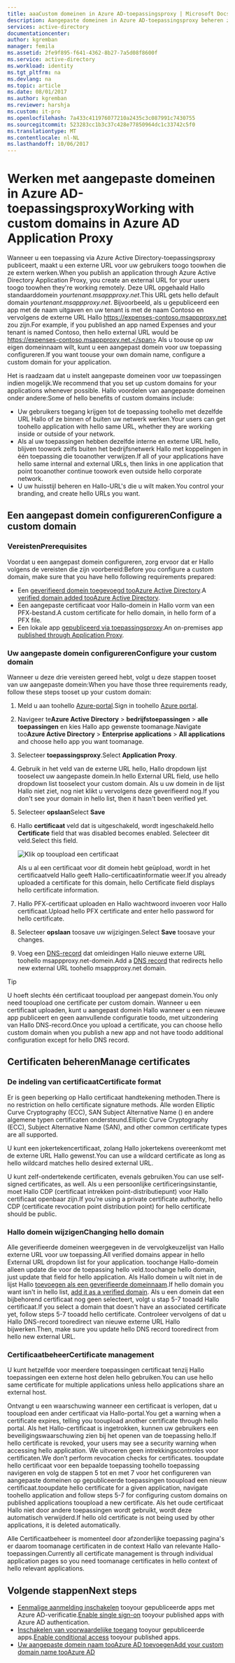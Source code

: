 ```yaml
---
title: aaaCustom domeinen in Azure AD-toepassingsproxy | Microsoft Docs
description: Aangepaste domeinen in Azure AD-toepassingsproxy beheren zodat die Hallo-URL voor Hallo app is dezelfde Hallo ongeacht waar uw gebruikers toegang toe.
services: active-directory
documentationcenter: 
author: kgremban
manager: femila
ms.assetid: 2fe9f895-f641-4362-8b27-7a5d08f8600f
ms.service: active-directory
ms.workload: identity
ms.tgt_pltfrm: na
ms.devlang: na
ms.topic: article
ms.date: 08/01/2017
ms.author: kgremban
ms.reviewer: harshja
ms.custom: it-pro
ms.openlocfilehash: 7a433c411976077210a2435c3c087991c7430755
ms.sourcegitcommit: 523283cc1b3c37c428e77850964dc1c33742c5f0
ms.translationtype: MT
ms.contentlocale: nl-NL
ms.lasthandoff: 10/06/2017
---
```

# <a name="working-with-custom-domains-in-azure-ad-application-proxy"></a><span data-ttu-id="df1ee-103">Werken met aangepaste domeinen in Azure AD-toepassingsproxy</span><span class="sxs-lookup"><span data-stu-id="df1ee-103">Working with custom domains in Azure AD Application Proxy</span></span>

<span data-ttu-id="df1ee-104">Wanneer u een toepassing via Azure Active Directory-toepassingsproxy publiceert, maakt u een externe URL voor uw gebruikers toogo toowhen die ze extern werken.</span><span class="sxs-lookup"><span data-stu-id="df1ee-104">When you publish an application through Azure Active Directory Application Proxy, you create an external URL for your users toogo toowhen they're working remotely.</span></span> <span data-ttu-id="df1ee-105">Deze URL opgehaald Hallo standaarddomein *yourtenant.msappproxy.net*.</span><span class="sxs-lookup"><span data-stu-id="df1ee-105">This URL gets hello default domain *yourtenant.msappproxy.net*.</span></span> <span data-ttu-id="df1ee-106">Bijvoorbeeld, als u gepubliceerd een app met de naam uitgaven en uw tenant is met de naam Contoso en vervolgens de externe URL Hallo https://expenses-contoso.msappproxy.net zou zijn.</span><span class="sxs-lookup"><span data-stu-id="df1ee-106">For example, if you published an app named Expenses and your tenant is named Contoso, then hello external URL would be https://expenses-contoso.msappproxy.net.</span></span> <span data-ttu-id="df1ee-107">Als u toouse op uw eigen domeinnaam wilt, kunt u een aangepast domein voor uw toepassing configureren.</span><span class="sxs-lookup"><span data-stu-id="df1ee-107">If you want toouse your own domain name, configure a custom domain for your application.</span></span> 

<span data-ttu-id="df1ee-108">Het is raadzaam dat u instelt aangepaste domeinen voor uw toepassingen indien mogelijk.</span><span class="sxs-lookup"><span data-stu-id="df1ee-108">We recommend that you set up custom domains for your applications whenever possible.</span></span> <span data-ttu-id="df1ee-109">Hallo voordelen van aangepaste domeinen onder andere:</span><span class="sxs-lookup"><span data-stu-id="df1ee-109">Some of hello benefits of custom domains include:</span></span>

- <span data-ttu-id="df1ee-110">Uw gebruikers toegang krijgen tot de toepassing toohello met dezelfde URL Hallo of ze binnen of buiten uw netwerk werken.</span><span class="sxs-lookup"><span data-stu-id="df1ee-110">Your users can get toohello application with hello same URL, whether they are working inside or outside of your network.</span></span>
- <span data-ttu-id="df1ee-111">Als al uw toepassingen hebben dezelfde interne en externe URL hello, blijven toowork zelfs buiten het bedrijfsnetwerk Hallo met koppelingen in één toepassing die tooanother verwijzen.</span><span class="sxs-lookup"><span data-stu-id="df1ee-111">If all of your applications have hello same internal and external URLs, then links in one application that point tooanother continue toowork even outside hello corporate network.</span></span> 
- <span data-ttu-id="df1ee-112">U uw huisstijl beheren en Hallo-URL's die u wilt maken.</span><span class="sxs-lookup"><span data-stu-id="df1ee-112">You control your branding, and create hello URLs you want.</span></span> 


## <a name="configure-a-custom-domain"></a><span data-ttu-id="df1ee-113">Een aangepast domein configureren</span><span class="sxs-lookup"><span data-stu-id="df1ee-113">Configure a custom domain</span></span>

### <a name="prerequisites"></a><span data-ttu-id="df1ee-114">Vereisten</span><span class="sxs-lookup"><span data-stu-id="df1ee-114">Prerequisites</span></span>

<span data-ttu-id="df1ee-115">Voordat u een aangepast domein configureren, zorg ervoor dat er Hallo volgens de vereisten die zijn voorbereid:</span><span class="sxs-lookup"><span data-stu-id="df1ee-115">Before you configure a custom domain, make sure that you have hello following requirements prepared:</span></span> 
- <span data-ttu-id="df1ee-116">Een [geverifieerd domein toegevoegd tooAzure Active Directory](active-directory-domains-add-azure-portal.md).</span><span class="sxs-lookup"><span data-stu-id="df1ee-116">A [verified domain added tooAzure Active Directory](active-directory-domains-add-azure-portal.md).</span></span>
- <span data-ttu-id="df1ee-117">Een aangepaste certificaat voor Hallo-domein in Hallo vorm van een PFX-bestand.</span><span class="sxs-lookup"><span data-stu-id="df1ee-117">A custom certificate for hello domain, in hello form of a PFX file.</span></span> 
- <span data-ttu-id="df1ee-118">Een lokale app [gepubliceerd via toepassingsproxy](application-proxy-publish-azure-portal.md).</span><span class="sxs-lookup"><span data-stu-id="df1ee-118">An on-premises app [published through Application Proxy](application-proxy-publish-azure-portal.md).</span></span>

### <a name="configure-your-custom-domain"></a><span data-ttu-id="df1ee-119">Uw aangepaste domein configureren</span><span class="sxs-lookup"><span data-stu-id="df1ee-119">Configure your custom domain</span></span>

<span data-ttu-id="df1ee-120">Wanneer u deze drie vereisten gereed hebt, volgt u deze stappen tooset van uw aangepaste domein:</span><span class="sxs-lookup"><span data-stu-id="df1ee-120">When you have those three requirements ready, follow these steps tooset up your custom domain:</span></span>

1. <span data-ttu-id="df1ee-121">Meld u aan toohello [Azure-portal](https://portal.azure.com).</span><span class="sxs-lookup"><span data-stu-id="df1ee-121">Sign in toohello [Azure portal](https://portal.azure.com).</span></span>
2. <span data-ttu-id="df1ee-122">Navigeer te**Azure Active Directory** > **bedrijfstoepassingen** > **alle toepassingen** en kies Hallo app gewenste toomanage.</span><span class="sxs-lookup"><span data-stu-id="df1ee-122">Navigate too**Azure Active Directory** > **Enterprise applications** > **All applications** and choose hello app you want toomanage.</span></span>
3. <span data-ttu-id="df1ee-123">Selecteer **toepassingsproxy**.</span><span class="sxs-lookup"><span data-stu-id="df1ee-123">Select **Application Proxy**.</span></span> 
4. <span data-ttu-id="df1ee-124">Gebruik in het veld van de externe URL hello, Hallo dropdown lijst tooselect uw aangepaste domein.</span><span class="sxs-lookup"><span data-stu-id="df1ee-124">In hello External URL field, use hello dropdown list tooselect your custom domain.</span></span> <span data-ttu-id="df1ee-125">Als u uw domein in de lijst Hallo niet ziet, nog niet klikt u vervolgens deze geverifieerd nog.</span><span class="sxs-lookup"><span data-stu-id="df1ee-125">If you don't see your domain in hello list, then it hasn't been verified yet.</span></span> 
5. <span data-ttu-id="df1ee-126">Selecteer **opslaan**</span><span class="sxs-lookup"><span data-stu-id="df1ee-126">Select **Save**</span></span>
5. <span data-ttu-id="df1ee-127">Hallo **certificaat** veld dat is uitgeschakeld, wordt ingeschakeld.</span><span class="sxs-lookup"><span data-stu-id="df1ee-127">hello **Certificate** field that was disabled becomes enabled.</span></span> <span data-ttu-id="df1ee-128">Selecteer dit veld.</span><span class="sxs-lookup"><span data-stu-id="df1ee-128">Select this field.</span></span> 

   ![Klik op tooupload een certificaat](./media/active-directory-application-proxy-custom-domains/certificate.png)

   <span data-ttu-id="df1ee-130">Als u al een certificaat voor dit domein hebt geüpload, wordt in het certificaatveld Hallo geeft Hallo-certificaatinformatie weer.</span><span class="sxs-lookup"><span data-stu-id="df1ee-130">If you already uploaded a certificate for this domain, hello Certificate field displays hello certificate information.</span></span> 

6. <span data-ttu-id="df1ee-131">Hallo PFX-certificaat uploaden en Hallo wachtwoord invoeren voor Hallo certificaat.</span><span class="sxs-lookup"><span data-stu-id="df1ee-131">Upload hello PFX certificate and enter hello password for hello certificate.</span></span> 
7. <span data-ttu-id="df1ee-132">Selecteer **opslaan** toosave uw wijzigingen.</span><span class="sxs-lookup"><span data-stu-id="df1ee-132">Select **Save** toosave your changes.</span></span> 
8. <span data-ttu-id="df1ee-133">Voeg een [DNS-record](../dns/dns-operations-recordsets-portal.md) dat omleidingen Hallo nieuwe externe URL toohello msappproxy.net-domein.</span><span class="sxs-lookup"><span data-stu-id="df1ee-133">Add a [DNS record](../dns/dns-operations-recordsets-portal.md) that redirects hello new external URL toohello msappproxy.net domain.</span></span> 

>[!TIP] 
><span data-ttu-id="df1ee-134">U hoeft slechts één certificaat tooupload per aangepast domein.</span><span class="sxs-lookup"><span data-stu-id="df1ee-134">You only need tooupload one certificate per custom domain.</span></span> <span data-ttu-id="df1ee-135">Wanneer u een certificaat uploaden, kunt u aangepast domein Hallo wanneer u een nieuwe app publiceert en geen aanvullende configuratie toodo, met uitzondering van Hallo DNS-record.</span><span class="sxs-lookup"><span data-stu-id="df1ee-135">Once you upload a certificate, you can choose hello custom domain when you publish a new app and not have toodo additional configuration except for hello DNS record.</span></span> 

## <a name="manage-certificates"></a><span data-ttu-id="df1ee-136">Certificaten beheren</span><span class="sxs-lookup"><span data-stu-id="df1ee-136">Manage certificates</span></span>

### <a name="certificate-format"></a><span data-ttu-id="df1ee-137">De indeling van certificaat</span><span class="sxs-lookup"><span data-stu-id="df1ee-137">Certificate format</span></span>
<span data-ttu-id="df1ee-138">Er is geen beperking op Hallo certificaat handtekening methoden.</span><span class="sxs-lookup"><span data-stu-id="df1ee-138">There is no restriction on hello certificate signature methods.</span></span> <span data-ttu-id="df1ee-139">Alle worden Elliptic Curve Cryptography (ECC), SAN Subject Alternative Name () en andere algemene typen certificaten ondersteund.</span><span class="sxs-lookup"><span data-stu-id="df1ee-139">Elliptic Curve Cryptography (ECC), Subject Alternative Name (SAN), and other common certificate types are all supported.</span></span> 

<span data-ttu-id="df1ee-140">U kunt een jokertekencertificaat, zolang Hallo jokertekens overeenkomt met de externe URL Hallo gewenst.</span><span class="sxs-lookup"><span data-stu-id="df1ee-140">You can use a wildcard certificate as long as hello wildcard matches hello desired external URL.</span></span> 

<span data-ttu-id="df1ee-141">U kunt zelf-ondertekende certificaten, evenals gebruiken.</span><span class="sxs-lookup"><span data-stu-id="df1ee-141">You can use self-signed certificates, as well.</span></span> <span data-ttu-id="df1ee-142">Als u een persoonlijke certificeringsinstantie, moet Hallo CDP (certificaat intrekken point-distributiepunt) voor Hallo certificaat openbaar zijn.</span><span class="sxs-lookup"><span data-stu-id="df1ee-142">If you’re using a private certificate authority, hello CDP (certificate revocation point distribution point) for hello certificate should be public.</span></span>

### <a name="changing-hello-domain"></a><span data-ttu-id="df1ee-143">Hallo domein wijzigen</span><span class="sxs-lookup"><span data-stu-id="df1ee-143">Changing hello domain</span></span>
<span data-ttu-id="df1ee-144">Alle geverifieerde domeinen weergegeven in de vervolgkeuzelijst van Hallo externe URL voor uw toepassing.</span><span class="sxs-lookup"><span data-stu-id="df1ee-144">All verified domains appear in hello External URL dropdown list for your application.</span></span> <span data-ttu-id="df1ee-145">toochange Hallo-domein alleen update die voor de toepassing hello veld.</span><span class="sxs-lookup"><span data-stu-id="df1ee-145">toochange hello domain, just update that field for hello application.</span></span> <span data-ttu-id="df1ee-146">Als Hallo domein u wilt niet in de lijst Hallo [toevoegen als een geverifieerde domeinnaam](active-directory-domains-add-azure-portal.md).</span><span class="sxs-lookup"><span data-stu-id="df1ee-146">If hello domain you want isn't in hello list, [add it as a verified domain](active-directory-domains-add-azure-portal.md).</span></span> <span data-ttu-id="df1ee-147">Als u een domein dat een bijbehorend certificaat nog geen selecteert, volgt u stap 5-7 tooadd Hallo certificaat.</span><span class="sxs-lookup"><span data-stu-id="df1ee-147">If you select a domain that doesn't have an associated certificate yet, follow steps 5-7 tooadd hello certificate.</span></span> <span data-ttu-id="df1ee-148">Controleer vervolgens of dat u Hallo DNS-record tooredirect van nieuwe externe URL Hallo bijwerken.</span><span class="sxs-lookup"><span data-stu-id="df1ee-148">Then, make sure you update hello DNS record tooredirect from hello new external URL.</span></span> 

### <a name="certificate-management"></a><span data-ttu-id="df1ee-149">Certificaatbeheer</span><span class="sxs-lookup"><span data-stu-id="df1ee-149">Certificate management</span></span>
<span data-ttu-id="df1ee-150">U kunt hetzelfde voor meerdere toepassingen certificaat tenzij Hallo toepassingen een externe host delen hello gebruiken.</span><span class="sxs-lookup"><span data-stu-id="df1ee-150">You can use hello same certificate for multiple applications unless hello applications share an external host.</span></span> 

<span data-ttu-id="df1ee-151">Ontvangt u een waarschuwing wanneer een certificaat is verlopen, dat u tooupload een ander certificaat via Hallo-portal.</span><span class="sxs-lookup"><span data-stu-id="df1ee-151">You get a warning when a certificate expires, telling you tooupload another certificate through hello portal.</span></span> <span data-ttu-id="df1ee-152">Als het Hallo-certificaat is ingetrokken, kunnen uw gebruikers een beveiligingswaarschuwing zien bij het openen van de toepassing hello.</span><span class="sxs-lookup"><span data-stu-id="df1ee-152">If hello certificate is revoked, your users may see a security warning when accessing hello application.</span></span> <span data-ttu-id="df1ee-153">We uitvoeren geen intrekkingscontroles voor certificaten.</span><span class="sxs-lookup"><span data-stu-id="df1ee-153">We don’t perform revocation checks for certificates.</span></span>  <span data-ttu-id="df1ee-154">tooupdate hello certificaat voor een bepaalde toepassing toohello toepassing navigeren en volg de stappen 5 tot en met 7 voor het configureren van aangepaste domeinen op gepubliceerde toepassingen tooupload een nieuw certificaat.</span><span class="sxs-lookup"><span data-stu-id="df1ee-154">tooupdate hello certificate for a given application, navigate toohello application and follow steps 5-7 for configuring custom domains on published applications tooupload a new certificate.</span></span> <span data-ttu-id="df1ee-155">Als het oude certificaat Hallo niet door andere toepassingen wordt gebruikt, wordt deze automatisch verwijderd.</span><span class="sxs-lookup"><span data-stu-id="df1ee-155">If hello old certificate is not being used by other applications, it is deleted automatically.</span></span> 

<span data-ttu-id="df1ee-156">Alle Certificaatbeheer is momenteel door afzonderlijke toepassing pagina's er daarom toomanage certificaten in de context Hallo van relevante Hallo-toepassingen.</span><span class="sxs-lookup"><span data-stu-id="df1ee-156">Currently all certificate management is through individual application pages so you need toomanage certificates in hello context of hello relevant applications.</span></span> 

## <a name="next-steps"></a><span data-ttu-id="df1ee-157">Volgende stappen</span><span class="sxs-lookup"><span data-stu-id="df1ee-157">Next steps</span></span>
* <span data-ttu-id="df1ee-158">[Eenmalige aanmelding inschakelen](active-directory-application-proxy-sso-using-kcd.md) tooyour gepubliceerde apps met Azure AD-verificatie.</span><span class="sxs-lookup"><span data-stu-id="df1ee-158">[Enable single sign-on](active-directory-application-proxy-sso-using-kcd.md) tooyour published apps with Azure AD authentication.</span></span>
* <span data-ttu-id="df1ee-159">[Inschakelen van voorwaardelijke toegang](active-directory-application-proxy-conditional-access.md) tooyour gepubliceerde apps.</span><span class="sxs-lookup"><span data-stu-id="df1ee-159">[Enable conditional access](active-directory-application-proxy-conditional-access.md) tooyour published apps.</span></span>
* [<span data-ttu-id="df1ee-160">Uw aangepaste domein naam tooAzure AD toevoegen</span><span class="sxs-lookup"><span data-stu-id="df1ee-160">Add your custom domain name tooAzure AD</span></span>](active-directory-domains-add-azure-portal.md)


